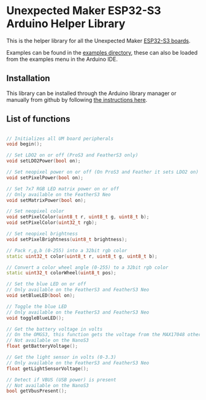 # Unexpected Maker ESP32-S3 Arduino Helper Library

This is the helper library for all the Unexpected Maker [ESP32-S3 boards](https://esp32s3.com).

Examples can be found in the [examples directory](./examples/), these can also be loaded from the examples menu in the Arduino IDE.

## Installation

This library can be installed through the Arduino library manager or manually from github by following [the instructions here](https://docs.arduino.cc/software/ide-v1/tutorials/installing-libraries).

## List of functions

```c++

// Initializes all UM board peripherals
void begin();

// Set LDO2 on or off (ProS3 and FeatherS3 only)
void setLDO2Power(bool on);

// Set neopixel power on or off (On ProS3 and Feather it sets LDO2 on)
void setPixelPower(bool on);

// Set 7x7 RGB LED matrix power on or off
// Only available on the FeatherS3 Neo
void setMatrixPower(bool on);

// Set neopixel color
void setPixelColor(uint8_t r, uint8_t g, uint8_t b);
void setPixelColor(uint32_t rgb);

// Set neopixel brightness
void setPixelBrightness(uint8_t brightness);

// Pack r,g,b (0-255) into a 32bit rgb color
static uint32_t color(uint8_t r, uint8_t g, uint8_t b);

// Convert a color wheel angle (0-255) to a 32bit rgb color
static uint32_t colorWheel(uint8_t pos);

// Set the blue LED on or off
// Only available on the FeatherS3 and FeatherS3 Neo
void setBlueLED(bool on);

// Toggle the blue LED
// Only available on the FeatherS3 and FeatherS3 Neo
void toggleBlueLED();

// Get the battery voltage in volts
// On the OMGS3, this function gets the voltage from the MAX17048 otherwise, it reads it from the ADC pin.
// Not available on the NanoS3 
float getBatteryVoltage();

// Get the light sensor in volts (0-3.3)
// Only available on the FeatherS3 and FeatherS3 Neo
float getLightSensorVoltage();

// Detect if VBUS (USB power) is present
// Not available on the NanoS3 
bool getVbusPresent();
```
